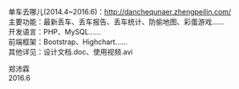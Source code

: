 单车去哪儿(2014.4~2016.6)：<a href=http://danchequnaer.zhengpeilin.com/>http://danchequnaer.zhengpeilin.com/</a><br>
主要功能：最新丢车、丢车报告、丢车统计、防偷地图、彩蛋游戏……<br>
开发语言：PHP、MySQL……<br>
前端框架：Bootstrap、Highchart……<br>
其他详见：设计文档.doc、使用视频.avi

郑沛霖<br>
2016.6
